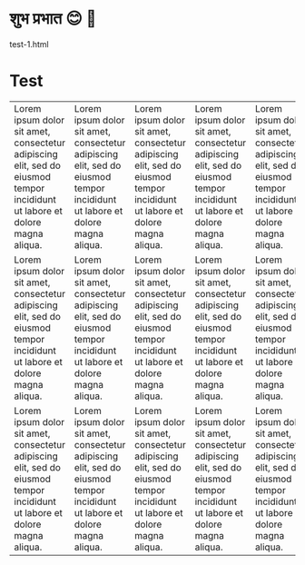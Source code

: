 # शुभ प्रभात 😊 :boy:

<web-file-name>
            test-1.html
</web-file-name>

# Test

<table style="none">
    <tr>
        <td>Lorem ipsum dolor sit amet, consectetur adipiscing elit, sed do eiusmod tempor incididunt ut labore et dolore magna aliqua.</td>
        <td>Lorem ipsum dolor sit amet, consectetur adipiscing elit, sed do eiusmod tempor incididunt ut labore et dolore magna aliqua.</td>
        <td>Lorem ipsum dolor sit amet, consectetur adipiscing elit, sed do eiusmod tempor incididunt ut labore et dolore magna aliqua.</td>
        <td>Lorem ipsum dolor sit amet, consectetur adipiscing elit, sed do eiusmod tempor incididunt ut labore et dolore magna aliqua.</td>
        <td>Lorem ipsum dolor sit amet, consectetur adipiscing elit, sed do eiusmod tempor incididunt ut labore et dolore magna aliqua.</td>
        <td>Lorem ipsum dolor sit amet, consectetur adipiscing elit, sed do eiusmod tempor incididunt ut labore et dolore magna aliqua.</td>
        <td>Lorem ipsum dolor sit amet, consectetur adipiscing elit, sed do eiusmod tempor incididunt ut labore et dolore magna aliqua.</td>
        <td>Lorem ipsum dolor sit amet, consectetur adipiscing elit, sed do eiusmod tempor incididunt ut labore et dolore magna aliqua.</td>
        <td>Lorem ipsum dolor sit amet, consectetur adipiscing elit, sed do eiusmod tempor incididunt ut labore et dolore magna aliqua.</td>
        <td>Lorem ipsum dolor sit amet, consectetur adipiscing elit, sed do eiusmod tempor incididunt ut labore et dolore magna aliqua.</td>
    </tr>
    <tr>
        <td>Lorem ipsum dolor sit amet, consectetur adipiscing elit, sed do eiusmod tempor incididunt ut labore et dolore magna aliqua.</td>
        <td>Lorem ipsum dolor sit amet, consectetur adipiscing elit, sed do eiusmod tempor incididunt ut labore et dolore magna aliqua.</td>
        <td>Lorem ipsum dolor sit amet, consectetur adipiscing elit, sed do eiusmod tempor incididunt ut labore et dolore magna aliqua.</td>
        <td>Lorem ipsum dolor sit amet, consectetur adipiscing elit, sed do eiusmod tempor incididunt ut labore et dolore magna aliqua.</td>
        <td>Lorem ipsum dolor sit amet, consectetur adipiscing elit, sed do eiusmod tempor incididunt ut labore et dolore magna aliqua.</td>
        <td>Lorem ipsum dolor sit amet, consectetur adipiscing elit, sed do eiusmod tempor incididunt ut labore et dolore magna aliqua.</td>
        <td>Lorem ipsum dolor sit amet, consectetur adipiscing elit, sed do eiusmod tempor incididunt ut labore et dolore magna aliqua.</td>
        <td>Lorem ipsum dolor sit amet, consectetur adipiscing elit, sed do eiusmod tempor incididunt ut labore et dolore magna aliqua.</td>
        <td>Lorem ipsum dolor sit amet, consectetur adipiscing elit, sed do eiusmod tempor incididunt ut labore et dolore magna aliqua.</td>
        <td>Lorem ipsum dolor sit amet, consectetur adipiscing elit, sed do eiusmod tempor incididunt ut labore et dolore magna aliqua.</td>
    </tr>
    <tr>
        <td>Lorem ipsum dolor sit amet, consectetur adipiscing elit, sed do eiusmod tempor incididunt ut labore et dolore magna aliqua.</td>
        <td>Lorem ipsum dolor sit amet, consectetur adipiscing elit, sed do eiusmod tempor incididunt ut labore et dolore magna aliqua.</td>
        <td>Lorem ipsum dolor sit amet, consectetur adipiscing elit, sed do eiusmod tempor incididunt ut labore et dolore magna aliqua.</td>
        <td>Lorem ipsum dolor sit amet, consectetur adipiscing elit, sed do eiusmod tempor incididunt ut labore et dolore magna aliqua.</td>
        <td>Lorem ipsum dolor sit amet, consectetur adipiscing elit, sed do eiusmod tempor incididunt ut labore et dolore magna aliqua.</td>
        <td>Lorem ipsum dolor sit amet, consectetur adipiscing elit, sed do eiusmod tempor incididunt ut labore et dolore magna aliqua.</td>
        <td>Lorem ipsum dolor sit amet, consectetur adipiscing elit, sed do eiusmod tempor incididunt ut labore et dolore magna aliqua.</td>
        <td>Lorem ipsum dolor sit amet, consectetur adipiscing elit, sed do eiusmod tempor incididunt ut labore et dolore magna aliqua.</td>
        <td>Lorem ipsum dolor sit amet, consectetur adipiscing elit, sed do eiusmod tempor incididunt ut labore et dolore magna aliqua.</td>
        <td>Lorem ipsum dolor sit amet, consectetur adipiscing elit, sed do eiusmod tempor incididunt ut labore et dolore magna aliqua.</td>
    </tr>
</table>
